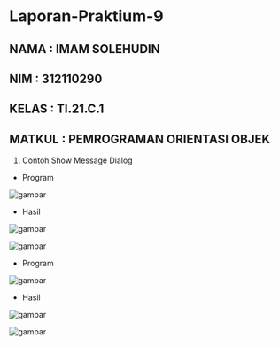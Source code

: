 # Laporan-Praktium-9

## NAMA   : IMAM SOLEHUDIN
## NIM	  : 312110290
## KELAS  : TI.21.C.1
## MATKUL : PEMROGRAMAN ORIENTASI OBJEK


1. Contoh Show Message Dialog

- Program 

![gambar](Screenshot/ssprogram1.jpg)

- Hasil

![gambar](Screenshot/ssmessage1.jpg)

![gambar](Screenshot/ssmessage2.jpg)

- Program

![gambar](Screenshot/ssprogram2.jpg)

- Hasil


![gambar](Screenshot/ssmessage3.jpg)

![gambar](Screenshot/ssmessage4.jpg)